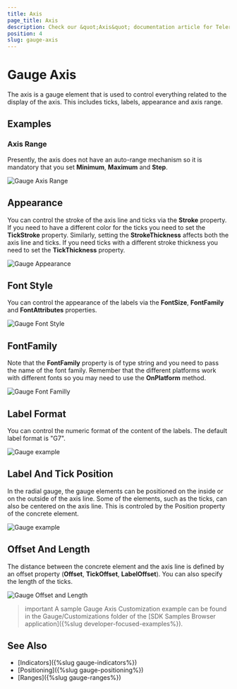 ```yaml
---
title: Axis
page_title: Axis
description: Check our &quot;Axis&quot; documentation article for Telerik Gauge for Xamarin control.
position: 4
slug: gauge-axis
---
```


# Gauge Axis

The axis is a gauge element that is used to control everything related to the display of the axis. This includes ticks, labels, appearance and axis range. 

## Examples

### Axis Range

Presently, the axis does not have an auto-range mechanism so it is mandatory that you set **Minimum**, **Maximum** and **Step**.

<snippet id='gauge-axis-range'/>

![Gauge Axis Range](images/gauge-axis-range.png)

## Appearance

You can control the stroke of the axis line and ticks via the **Stroke** property. If you need to have a different color for the ticks you need to set the **TickStroke** property. Similarly, setting the **StrokeThickness** affects both the axis line and ticks. If you need ticks with a different stroke thickness you need to set the **TickThickness** property.

<snippet id='gauge-axis-appearance'/>

![Gauge Appearance](images/gauge-axis-appearance.png)

## Font Style

You can control the appearance of the labels via the **FontSize**, **FontFamily** and **FontAttributes** properties.

<snippet id='gauge-axis-font-style'/>

![Gauge Font Style](images/gauge-axis-fontstyle.png)

## FontFamily

Note that the **FontFamily** property is of type string and you need to pass the name of the font family. Remember that the different platforms work with different fonts so you may need to use the **OnPlatform** method.

<snippet id='gauge-axis-font-family'/>

![Gauge Font Familly](images/gauge-axis-fontfamily.png)

## Label Format

You can control the numeric format of the content of the labels. The default label format is "G7".

<snippet id='gauge-axis-label-format'/>

![Gauge example](images/gauge-axis-label-format.png)

## Label And Tick Position

In the radial gauge, the gauge elements can be positioned on the inside or on the outside of the axis line. Some of the elements, such as the ticks, can also be centered on the axis line. This is controled by the Position property of the concrete element.

<snippet id='gauge-axis-label-and-tick-position'/>

![Gauge example](images/gauge-axis-label-and-tick-position.png)

## Offset And Length

The distance between the concrete element and the axis line is defined by an offset property (**Offset**, **TickOffset**, **LabelOffset**). You can also specify the length of the ticks.

<snippet id='gauge-axis-offset-and-length'/>

![Gauge Offset and Length](images/gauge-axis-offset-and-length.png)

>important A sample Gauge Axis Customization example can be found in the Gauge/Customizations folder of the [SDK Samples Browser application]({%slug developer-focused-examples%}).

## See Also

- [Indicators]({%slug gauge-indicators%})
- [Positioning]({%slug gauge-positioning%})
- [Ranges]({%slug gauge-ranges%})
